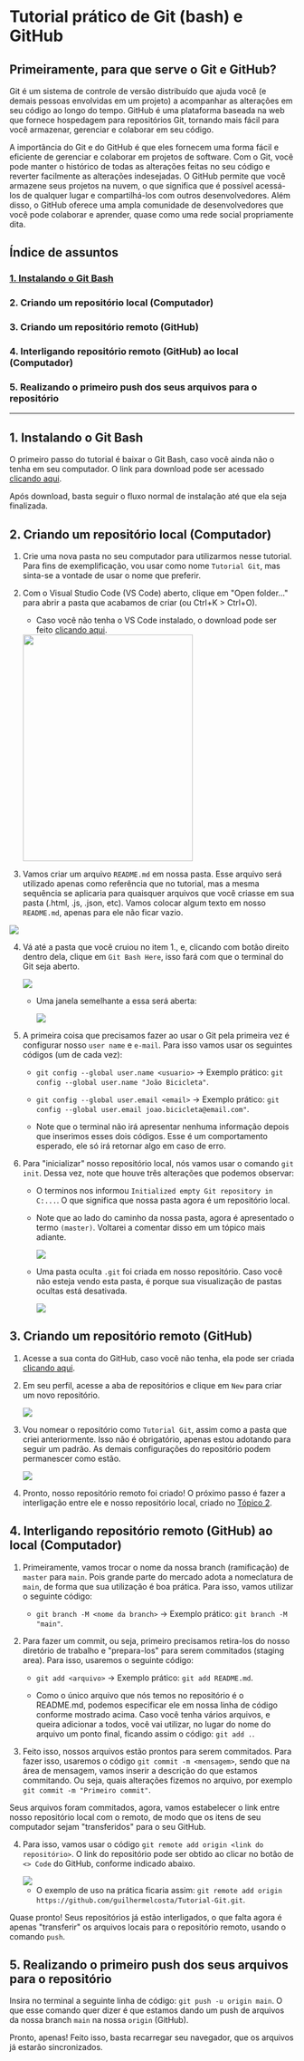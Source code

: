 # Tutorial prático de Git (bash) e GitHub

## Primeiramente, para que serve o Git e GitHub?

Git é um sistema de controle de versão distribuído que ajuda você (e demais pessoas envolvidas em um projeto) a acompanhar as alterações em seu código ao longo do tempo. GitHub é uma plataforma baseada na web que fornece hospedagem para repositórios Git, tornando mais fácil para você armazenar, gerenciar e colaborar em seu código.

A importância do Git e do GitHub é que eles fornecem uma forma fácil e eficiente de gerenciar e colaborar em projetos de software. Com o Git, você pode manter o histórico de todas as alterações feitas no seu código e reverter facilmente as alterações indesejadas. O GitHub permite que você armazene seus projetos na nuvem, o que significa que é possível acessá-los de qualquer lugar e compartilhá-los com outros desenvolvedores. Além disso, o GitHub oferece uma ampla comunidade de desenvolvedores que você pode colaborar e aprender, quase como uma rede social propriamente dita.

## Índice de assuntos

### [1. Instalando o Git Bash](#1.-instalando-o-git-bash)

### 2. Criando um repositório local (Computador)

### 3. Criando um repositório remoto (GitHub)

### 4. Interligando repositório remoto (GitHub) ao local (Computador)

### 5. Realizando o primeiro push dos seus arquivos para o repositório

---

## 1. Instalando o Git Bash

O primeiro passo do tutorial é baixar o Git Bash, caso você ainda não o tenha em seu computador. O link para download pode ser acessado [clicando aqui](https://git-scm.com/downloads).

Após download, basta seguir o fluxo normal de instalação até que ela seja finalizada.

## 2. Criando um repositório local (Computador)

1. Crie uma nova pasta no seu computador para utilizarmos nesse tutorial. Para fins de exemplificação, vou usar como nome `Tutorial Git`, mas sinta-se a vontade de usar o nome que preferir.

2. Com o Visual Studio Code (VS Code) aberto, clique em "Open folder..." para abrir a pasta que acabamos de criar (ou Ctrl+K > Ctrl+O).

   - Caso você não tenha o VS Code instalado, o download pode ser feito [clicando aqui](https://code.visualstudio.com/download).

    <img width="300px" height="400px" src="./assets/img/open-folder.jpg">

3. Vamos criar um arquivo `README.md` em nossa pasta. Esse arquivo será utilizado apenas como referência que no tutorial, mas a mesma sequência se aplicaria para quaisquer arquivos que você criasse em sua pasta (.html, .js, .json, etc). Vamos colocar algum texto em nosso `README.md`, apenas para ele não ficar vazio.

<img src="./assets/img/criando-README.jpg">

4. Vá até a pasta que você cruiou no item 1., e, clicando com botão direito dentro dela, clique em `Git Bash Here`, isso fará com que o terminal do Git seja aberto.

   <img src="./assets/img/abrir-gitbash.jpg">

   - Uma janela semelhante a essa será aberta:

       <img src="./assets/img/pagina-gitbash.jpg">

5. A primeira coisa que precisamos fazer ao usar o Git pela primeira vez é configurar nosso `user name` e `e-mail`. Para isso vamos usar os seguintes códigos (um de cada vez):

   - `git config --global user.name <usuario>` -> Exemplo prático: `git config --global user.name "João Bicicleta"`.

   - `git config --global user.email <email>` -> Exemplo prático: `git config --global user.email joao.bicicleta@email.com"`.

   - Note que o terminal não irá apresentar nenhuma informação depois que inserimos esses dois códigos. Esse é um comportamento esperado, ele só irá retornar algo em caso de erro.

6. Para "inicializar" nosso repositório local, nós vamos usar o comando `git init`. Dessa vez, note que houve três alterações que podemos observar:

   - O terminos nos informou `Initialized empty Git repository in C:...`. O que significa que nossa pasta agora é um repositório local.

   - Note que ao lado do caminho da nossa pasta, agora é apresentado o termo `(master)`. Voltarei a comentar disso em um tópico mais adiante.

       <img src="./assets/img/git-master.jpg">

   - Uma pasta oculta `.git` foi criada em nosso repositório. Caso você não esteja vendo esta pasta, é porque sua visualização de pastas ocultas está desativada.

       <img src="./assets/img/repositorio-git-init.jpg">

## 3. Criando um repositório remoto (GitHub)

1. Acesse a sua conta do GitHub, caso você não tenha, ela pode ser criada [clicando aqui](https://github.com/).

2. Em seu perfil, acesse a aba de repositórios e clique em `New` para criar um novo repositório.

    <img src="./assets/img/new-repositorio.jpg">

3. Vou nomear o repositório como `Tutorial Git`, assim como a pasta que criei anteriormente. Isso não é obrigatório, apenas estou adotando para seguir um padrão. As demais configurações do repositório podem permanescer como estão.

    <img src="./assets/img/tutorial-repositorio.jpg">

4. Pronto, nosso repositório remoto foi criado! O próximo passo é fazer a interligação entre ele e nosso repositório local, criado no [Tópico 2](##2.-criando-um-repositório-local-(computador)).

## 4. Interligando repositório remoto (GitHub) ao local (Computador)

1. Primeiramente, vamos trocar o nome da nossa branch (ramificação) de `master` para `main`. Pois grande parte do mercado adota a nomeclatura de `main`, de forma que sua utilização é boa prática. Para isso, vamos utilizar o seguinte código:

   - `git branch -M <nome da branch>` -> Exemplo prático: `git branch -M "main"`.

2. Para fazer um commit, ou seja, primeiro precisamos retira-los do nosso diretório de trabalho e "prepara-los" para serem commitados (staging area). Para isso, usaremos o seguinte código:

   - `git add <arquivo>` -> Exemplo prático: `git add README.md`.

   - Como o único arquivo que nós temos no repositório é o README.md, podemos especificar ele em nossa linha de código conforme mostrado acima. Caso você tenha vários arquivos, e queira adicionar a todos, você vai utilizar, no lugar do nome do arquivo um ponto final, ficando assim o código: `git add .`.

3. Feito isso, nossos arquivos estão prontos para serem commitados. Para fazer isso, usaremos o código `git commit -m <mensagem>`, sendo que na área de mensagem, vamos inserir a descrição do que estamos commitando. Ou seja, quais alterações fizemos no arquivo, por exemplo `git commit -m "Primeiro commit"`.

Seus arquivos foram commitados, agora, vamos estabelecer o link entre nosso repositório local com o remoto, de modo que os itens de seu computador sejam "transferidos" para o seu GitHub.

4. Para isso, vamos usar o código `git remote add origin <link do repositório>`. O link do repositório pode ser obtido ao clicar no botão de `<> Code` do GitHub, conforme indicado abaixo.

    <img src="./assets/img/link-repositorio.jpg">

    - O exemplo de uso na prática ficaria assim: `git remote add origin https://github.com/guilhermelcosta/Tutorial-Git.git`.

Quase pronto! Seus repositórios já estão interligados, o que falta agora é apenas "transferir" os arquivos locais para o repositório remoto, usando o comando `push`.

## 5. Realizando o primeiro push dos seus arquivos para o repositório

Insira no terminal a seguinte linha de código: `git push -u origin main`. O que esse comando quer dizer é que estamos dando um push de arquivos da nossa branch `main` na nossa `origin` (GitHub).

Pronto, apenas! Feito isso, basta recarregar seu navegador, que os arquivos já estarão sincronizados.

